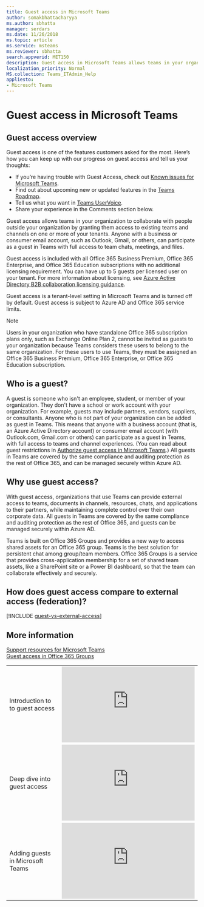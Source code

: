 ```yaml
---
title: Guest access in Microsoft Teams
author: somakbhattacharyya
ms.author: sbhatta
manager: serdars
ms.date: 11/26/2018
ms.topic: article
ms.service: msteams
ms.reviewer: sbhatta
search.appverid: MET150
description: Guest access in Microsoft Teams allows teams in your organization to collaborate with people outside your organization by granting them access to teams and channels.
localization_priority: Normal
MS.collection: Teams_ITAdmin_Help
appliesto: 
- Microsoft Teams
---
```


Guest access in Microsoft Teams
======================================

## Guest access overview

Guest access is one of the features customers asked for the most. Here’s how you can keep up with our progress on guest access and tell us your thoughts:

- If you’re having trouble with Guest Access, check out [Known issues for Microsoft Teams](Known-issues.md).
- Find out about upcoming new or updated features in the [Teams Roadmap](https://aka.ms/teamsroadmap).
- Tell us what you want in  [Teams UserVoice](https://aka.ms/TeamsUserVoice).
- Share your experience in the Comments section below.

Guest access allows teams in your organization to collaborate with people outside your organization by granting them access to existing teams and channels on one or more of your tenants. Anyone with a business or consumer email account, such as Outlook, Gmail, or others, can participate as a guest in Teams with full access to team chats, meetings, and files.

Guest access is included with all Office 365 Business Premium, Office 365 Enterprise, and Office 365 Education subscriptions with no additional licensing requirement. You can have up to 5 guests per licensed user on your tenant. For more information about licensing, see [Azure Active Directory B2B collaboration licensing guidance](https://docs.microsoft.com/en-us/azure/active-directory/b2b/licensing-guidance). 

Guest access is a tenant-level setting in Microsoft Teams and is turned off by default. Guest access is subject to Azure AD and Office 365 service limits.

> [!NOTE]
> Users in your organization who have standalone Office 365 subscription plans only, such as Exchange Online Plan 2, cannot be invited as guests to your organization because Teams considers these users to belong to the same organization. For these users to use Teams, they must be assigned an Office 365 Business Premium, Office 365 Enterprise, or Office 365 Education subscription. 

## Who is a guest?

A guest is someone who isn't an employee, student, or member of your organization. They don't have a school or work account with your organization. For example, guests may include partners, vendors, suppliers, or consultants. Anyone who is not part of your organization can be added as guest in Teams. This means that anyone with a business account (that is, an Azure Active Directory account) or consumer email account (with Outlook.com, Gmail.com or others) can participate as a guest in Teams, with full access to teams and channel experiences. (You can read about guest restrictions in [Authorize guest access in Microsoft Teams](teams-dependencies.md).) All guests in Teams are covered by the same compliance and auditing protection as the rest of Office 365, and can be managed securely within Azure AD. 

## Why use guest access?
      
With guest access, organizations that use Teams can provide external access to teams, documents in channels, resources, chats, and applications to their partners, while maintaining complete control over their own corporate data. All guests in Teams are covered by the same compliance and auditing protection as the rest of Office 365, and guests can be managed securely within Azure AD.  

Teams is built on Office 365 Groups and provides a new way to access shared assets for an Office 365 group. Teams is the best solution for persistent chat among group/team members. Office 365 Groups is a service that provides cross-application membership for a set of shared team assets, like a SharePoint site or a Power BI dashboard, so that the team can collaborate effectively and securely. 

## How does guest access compare to external access (federation)?

[!INCLUDE [guest-vs-external-access](includes/guest-vs-external-access.md)]

## More information
    
[Support resources for Microsoft Teams](support-resources.md)  
[Guest access in Office 365 Groups](https://support.office.com/en-us/article/guest-access-in-office-365-groups-bfc7a840-868f-4fd6-a390-f347bf51aff6?ui=en-US&rs=en-US&ad=US#bkmk_usepowershell&PickTab=FAQ) 
  
|  |  |
|---------|---------|
|Introduction to to guest access   | <iframe width="350" height="200" src="https://www.youtube.com/embed/D8DW2Urv5y8" frameborder="0" allowfullscreen></iframe>   |
|Deep dive into guest access   | <iframe width="350" height="200" src="https://www.youtube.com/embed/vaJRRSjBxxY" frameborder="0" allowfullscreen></iframe>   |
| Adding guests in Microsoft Teams   | <iframe width="350" height="200" src="https://www.youtube.com/embed/1daMBDyBLZc" frameborder="0" allowfullscreen></iframe>   | 
    


